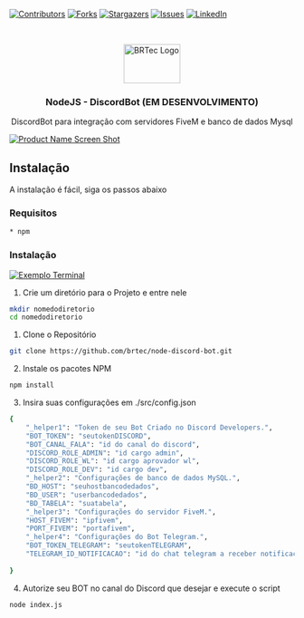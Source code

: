 [![Contributors][contributors-shield]][contributors-url]
[![Forks][forks-shield]][forks-url]
[![Stargazers][stars-shield]][stars-url]
[![Issues][issues-shield]][issues-url]
[![LinkedIn][linkedin-shield]][linkedin-url]

<!-- PROJECT LOGO -->
<br>
<p align="center">
  <a href="https://github.com/brtec">
    <img src="https://cdn.discordapp.com/attachments/761310924292096000/774807309875675177/logonode.png" alt="BRTec Logo" width="100" height="69">
  </a>
  
  <h3 align="center">NodeJS - DiscordBot (EM DESENVOLVIMENTO)</h3>

  <p align="center">
    DiscordBot para integração com servidores FiveM e banco de dados Mysql
    <br />
  </p>
</p>

[![Product Name Screen Shot][product-screenshot]]()

<!-- GETTING STARTED -->
## Instalação

A instalação é fácil, siga os passos abaixo

### Requisitos
```sh
* npm
```

### Instalação

[![Exemplo Terminal][exemplo-screenshot]]()
<br>

1. Crie um diretório para o Projeto e entre nele
```sh
mkdir nomedodiretorio
cd nomedodiretorio
```

1. Clone o Repositório
```sh
git clone https://github.com/brtec/node-discord-bot.git
```

2. Instale os pacotes NPM
```sh
npm install
```

3. Insira suas configurações em ./src/config.json 
```sh
{
	"_helper1": "Token de seu Bot Criado no Discord Developers.",
	"BOT_TOKEN": "seutokenDISCORD",
	"BOT_CANAL_FALA": "id do canal do discord",
	"DISCORD_ROLE_ADMIN": "id cargo admin",
	"DISCORD_ROLE_WL": "id cargo aprovador wl",
	"DISCORD_ROLE_DEV": "id cargo dev",
	"_helper2": "Configurações de banco de dados MySQL.",
	"BD_HOST": "seuhostbancodedados",
	"BD_USER": "userbancodedados",
	"BD_TABELA": "suatabela",
	"_helper3": "Configurações do servidor FiveM.",
	"HOST_FIVEM": "ipfivem",
	"PORT_FIVEM": "portafivem",
	"_helper4": "Configurações do Bot Telegram.",
	"BOT_TOKEN_TELEGRAM": "seutokenTELEGRAM",
	"TELEGRAM_ID_NOTIFICACAO": "id do chat telegram a receber notificacoes"
	
}
```

4. Autorize seu BOT no canal do Discord que desejar e execute o script
```sh
node index.js
```

[contributors-shield]: https://img.shields.io/github/contributors/brtec/node-discord-bot.svg?style=flat-square
[contributors-url]: https://github.com/brtec/node-discord-bot/graphs/contributors
[forks-shield]: https://img.shields.io/github/forks/brtec/node-discord-bot.svg?style=flat-square
[forks-url]: https://github.com/brtec/node-discord-bot/network/members
[stars-shield]: https://img.shields.io/github/stars/brtec/node-discord-bot.svg?style=flat-square
[stars-url]: https://github.com/brtec/node-discord-bot/stargazers
[issues-shield]: https://img.shields.io/github/issues/brtec/node-discord-bot.svg?style=flat-square
[issues-url]: https://github.com/brtec/node-discord-bot/issues
[linkedin-shield]: https://img.shields.io/badge/-LinkedIn-black.svg?style=flat-square&logo=linkedin&colorB=555
[linkedin-url]: https://www.linkedin.com/in/bruno-rezende-67720663/
[product-screenshot]: https://cdn.discordapp.com/attachments/761310924292096000/774772451526574120/unknown.png
[exemplo-screenshot]: https://cdn.discordapp.com/attachments/761310924292096000/774819872604553277/unknown.png